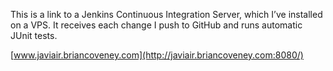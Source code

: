This is a link to a Jenkins Continuous Integration Server, which I’ve installed on a VPS. It receives each change I push to GitHub and runs automatic JUnit tests.

[www.javiair.briancoveney.com](http://javiair.briancoveney.com:8080/)
